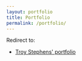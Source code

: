 ```yaml
---
layout: portfolio
title: Portfolio
permalink: /portfolio/
---
```


Redirect to:

- [Troy Stephens' portfolio](https://nstroy.github.io/portfolio/)
